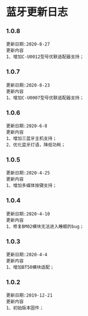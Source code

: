 # 蓝牙更新日志

### 1.0.8

	更新日期:2020-8-27
	更新内容
	1、增加C-U0012型号优联适配器支持；

### 1.0.7

	更新日期:2020-8-23
	更新内容
	1、增加C-U0007型号优联适配器支持；

### 1.0.6

	更新日期:2020-6-8
	更新内容
	1、增加三蓝牙主机支持；
	2、优化蓝牙灯语，降低功耗；

### 1.0.5

	更新日期:2020-4-25
	更新内容
	1、增加多媒体按键支持；

### 1.0.4

	更新日期:2020-4-10
	更新内容
	1、修复BM02模块无法进入睡眠的bug；

### 1.0.3

	更新日期:2020-4-4
	更新内容
	1、增加BT50模块适配；

### 1.0.2

	更新日期:2019-12-21
	更新内容
	1、初始版本固件；




